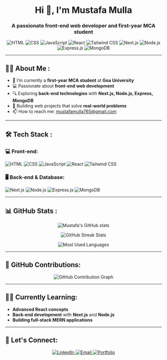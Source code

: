 <h1 align="center">Hi 👋, I'm Mustafa Mulla</h1>
<h3 align="center">A passionate front-end web developer and first-year MCA student</h3>

<p align="center">
  <img src="https://img.shields.io/badge/HTML-E34F26?style=for-the-badge&logo=html5&logoColor=white" alt="HTML" />
  <img src="https://img.shields.io/badge/CSS-1572B6?style=for-the-badge&logo=css3&logoColor=white" alt="CSS" />
  <img src="https://img.shields.io/badge/JavaScript-F7DF1E?style=for-the-badge&logo=javascript&logoColor=black" alt="JavaScript" />
  <img src="https://img.shields.io/badge/React-61DAFB?style=for-the-badge&logo=react&logoColor=black" alt="React" />
  <img src="https://img.shields.io/badge/Tailwind%20CSS-38B2AC?style=for-the-badge&logo=tailwind-css&logoColor=white" alt="Tailwind CSS" />
  <img src="https://img.shields.io/badge/Next.js-000000?style=for-the-badge&logo=next.js&logoColor=white" alt="Next.js" />
  <img src="https://img.shields.io/badge/Node.js-339933?style=for-the-badge&logo=node.js&logoColor=white" alt="Node.js" />
  <img src="https://img.shields.io/badge/Express.js-404D59?style=for-the-badge" alt="Express.js" />
  <img src="https://img.shields.io/badge/MongoDB-47A248?style=for-the-badge&logo=mongodb&logoColor=white" alt="MongoDB" />
</p>

---

## 👨‍💻 About Me :
- 🌱 I’m currently a **first-year MCA student** at **Goa University**
- 💻 Passionate about **front-end web development**
- 🔍 Exploring **back-end technologies** with **Next.js, Node.js, Express, MongoDB**
- 🎯 Building web projects that solve **real-world problems**
- 📫 How to reach me: [mustafamulla765@gmail.com](mailto:mustafamulla765@gmail.com)

---

## 🛠️ Tech Stack :
### 💻 Front-end:
<p>
  <img src="https://img.shields.io/badge/HTML-E34F26?style=for-the-badge&logo=html5&logoColor=white" alt="HTML" />
  <img src="https://img.shields.io/badge/CSS-1572B6?style=for-the-badge&logo=css3&logoColor=white" alt="CSS" />
  <img src="https://img.shields.io/badge/JavaScript-F7DF1E?style=for-the-badge&logo=javascript&logoColor=black" alt="JavaScript" />
  <img src="https://img.shields.io/badge/React-61DAFB?style=for-the-badge&logo=react&logoColor=black" alt="React" />
  <img src="https://img.shields.io/badge/Tailwind%20CSS-38B2AC?style=for-the-badge&logo=tailwind-css&logoColor=white" alt="Tailwind CSS" />
</p>

### 🖥️ Back-end & Database:
<p>
  <img src="https://img.shields.io/badge/Next.js-000000?style=for-the-badge&logo=next.js&logoColor=white" alt="Next.js" />
  <img src="https://img.shields.io/badge/Node.js-339933?style=for-the-badge&logo=node.js&logoColor=white" alt="Node.js" />
  <img src="https://img.shields.io/badge/Express.js-404D59?style=for-the-badge" alt="Express.js" />
  <img src="https://img.shields.io/badge/MongoDB-47A248?style=for-the-badge&logo=mongodb&logoColor=white" alt="MongoDB" />
</p>

---

## 📊 GitHub Stats :
<p align="center">
  <img src="https://github-readme-stats.vercel.app/api?username=MustafaMulla29&show_icons=true&theme=radical" alt="Mustafa's GitHub stats" />
</p>

<p align="center">
  <img src="https://github-readme-streak-stats.herokuapp.com/?user=MustafaMulla29&theme=radical" alt="GitHub Streak Stats" />
</p>

<p align="center">
  <img src="https://github-readme-stats.vercel.app/api/top-langs/?username=MustafaMulla29&layout=compact&theme=radical" alt="Most Used Languages" />
</p>

---

## 📌 GitHub Contributions:
<p align="center">
  <img src="https://github-profile-summary-cards.vercel.app/api/cards/profile-details?username=MustafaMulla29&theme=radical" alt="GitHub Contribution Graph" />
</p>

---

## 🧑‍🎓 Currently Learning:
- **Advanced React concepts**
- **Back-end development** with **Next.js** and **Node.js**
- **Building full-stack MERN applications**

---

## 🤝 Let's Connect:
<p align="center">
  <a href="https://www.linkedin.com/in/mustafa-mulla-53846221a/" target="_blank">
    <img src="https://img.shields.io/badge/LinkedIn-0A66C2?style=for-the-badge&logo=linkedin&logoColor=white" alt="LinkedIn"/>
  </a>
  <a href="mailto:mustafamulla765@gmail.com" target="_blank">
    <img src="https://img.shields.io/badge/Email-D14836?style=for-the-badge&logo=gmail&logoColor=white" alt="Email"/>
  </a>
  <a href="https://mustafamulla.me/" target="_blank">
    <img src="https://img.shields.io/badge/Portfolio-000000?style=for-the-badge&logo=vercel&logoColor=white" alt="Portfolio"/>
  </a>
</p>
